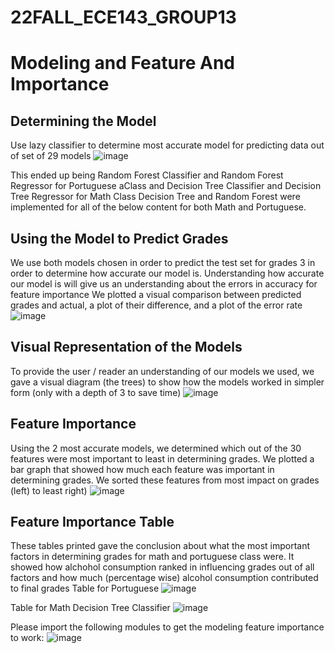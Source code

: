 # 22FALL_ECE143_GROUP13


# Modeling and Feature And Importance
## Determining the Model
Use lazy classifier to determine most accurate model for predicting data out of set of 29 models
![image](https://user-images.githubusercontent.com/91287767/203299756-b7ee25eb-75b8-48ea-99c5-3b2962c95ffd.png)

This ended up being Random Forest Classifier and Random Forest Regressor for Portuguese aClass
and Decision Tree Classifier and Decision Tree Regressor for Math Class 
Decision Tree and Random Forest were implemented for all of the below content for both Math and Portuguese.

## Using the Model to Predict Grades
We use both models chosen in order to predict the test set for grades 3 in order to determine how accurate our model is. 
Understanding how accurate our model is will give us an understanding about the errors in accuracy for feature importance
We plotted a visual comparison between predicted grades and actual, a plot of their difference, and a plot of the error rate
![image](https://user-images.githubusercontent.com/91287767/203300114-9c27e22d-d2b9-475c-81f3-f42c18ac319a.png)


## Visual Representation of the Models
To provide the user / reader an understanding of our models we used, we gave a visual diagram (the trees) to show how the models worked in simpler form (only with a depth of 3 to save time)
![image](https://user-images.githubusercontent.com/91287767/203300044-06bb2cb6-70d0-4563-8acc-de6703051947.png)


## Feature Importance
Using the 2 most accurate models, we determined which out of the 30 features were most important to least in determining grades. 
We plotted a bar graph that showed how much each feature was important in determining grades. We sorted these features from most impact on grades (left) to least right)
![image](https://user-images.githubusercontent.com/91287767/203299314-687b4aea-ce1f-414e-b825-db4c13506ebb.png)


## Feature Importance Table
These tables printed gave the conclusion about what the most important factors in determining grades for math and portuguese class were. It showed how 
alchohol consumption ranked in influencing grades out of all factors and how much (percentage wise) alcohol consumption contributed to final grades
Table for Portuguese 
![image](https://user-images.githubusercontent.com/91287767/203299197-c8d6dea1-6970-4e3f-8198-69b2bb18c38c.png)

Table for Math Decision Tree Classifier
![image](https://user-images.githubusercontent.com/91287767/203299253-b19f44dc-db57-4c0d-a864-00d4c707dffd.png)




Please import the following modules to get the modeling feature importance to work:
![image](https://user-images.githubusercontent.com/91287767/203297270-d206e2c3-66db-4a51-9864-4876d05064f1.png)



